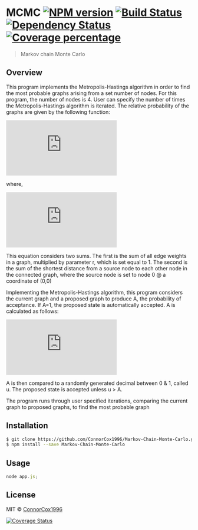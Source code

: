 # MCMC [![NPM version][npm-image]][npm-url] [![Build Status][travis-image]][travis-url] [![Dependency Status][daviddm-image]][daviddm-url] [![Coverage percentage][coveralls-image]][coveralls-url]
> Markov chain Monte Carlo

## Overview

This program implements the Metropolis-Hastings algorithm in order to find the most probable graphs arising from a set number of nodes. For this program, the number of nodes is 4. User can specify the number of times the Metropolis-Hastings algorithm is iterated. The relative probability of the graphs are given by the following function:

![](http://latex.codecogs.com/gif.latex?f%20%28%20%5C%7B%20s_i%20%2C%20X_i%20%5C%7D%2C%20%5C%7Bs_j%20%2C%20X_j%5C%7D%29%20%3D%20e%5E%7B-%28%5Ctheta%28s_j%2CX_j%29%20-%20%5Ctheta%28s_i%2CX_i%29%29/T%7D)

where,

![](http://latex.codecogs.com/gif.latex?%5Ctheta%28s_i%2CX_i%29%20%3D%20r%5Csum_e%20w_e&plus;%5Csum_k%5EM%20%5Csum_%7Be%20%5Cin%20p_%7Bs_i%20k%7D%7D%20w_e)

This equation considers two sums. The first is the sum of all edge weights in a graph, multiplied by parameter r, which is set equal to 1. The second is the sum of the shortest distance from a source node to each other node in the connected graph, where the source node is set to node 0 @ a coordinate of (0,0)

Implementing the Metropolis-Hastings algorithm, this program considers the current graph and a proposed graph to produce A, the probability of acceptance. If A=1, the proposed state is automatically accepted. A is calculated as follows:

![](http://latex.codecogs.com/gif.latex?A%20%3D%20min%5C%7B%201%2C%20%5Cfrac%7B%5Cpi%20%28x_j%29%20q%28x_i%7Cx_j%29%7D%7B%5Cpi%20%28x_i%29q%28x_j%7Cx_i%29%7D%20%5C%7D)

A is then compared to a randomly generated decimal between 0 & 1, called u. The proposed state is accepted unless u > A.

The program runs through user specified iterations, comparing the current graph to proposed graphs, to find the most probable graph



## Installation

```sh
$ git clone https://github.com/ConnorCox1996/Markov-Chain-Monte-Carlo.git
$ npm install --save Markov-Chain-Monte-Carlo
```

## Usage

```js
node app.js;


```
## License

MIT © [ConnorCox1996]()


[npm-image]: https://badge.fury.io/js/Markov-Chain-Monte-Carlo.svg
[npm-url]: https://npmjs.org/package/Markov-Chain-Monte-Carlo
[travis-image]: https://travis-ci.org/ConnorCox1996/Markov-Chain-Monte-Carlo.svg?branch=master
[travis-url]: https://travis-ci.org/ConnorCox1996/Markov-Chain-Monte-Carlo
[daviddm-image]: https://david-dm.org/ConnorCox1996/Markov-Chain-Monte-Carlo.svg?theme=shields.io
[daviddm-url]: https://david-dm.org/ConnorCox1996/Markov-Chain-Monte-Carlo
[coveralls-image]: https://coveralls.io/repos/ConnorCox1996/Markov-Chain-Monte-Carlo/badge.svg
[coveralls-url]: https://coveralls.io/r/ConnorCox1996/Markov-Chain-Monte-Carlo
[![Coverage Status](https://coveralls.io/repos/github/ConnorCox1996/Markov-Chain-Monte-Carlo/badge.svg?branch=master)](https://coveralls.io/github/ConnorCox1996/Markov-Chain-Monte-Carlo?branch=master)
